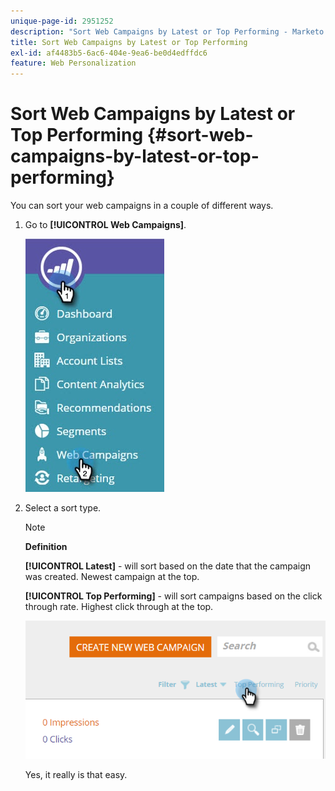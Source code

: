 ```yaml
---
unique-page-id: 2951252
description: "Sort Web Campaigns by Latest or Top Performing - Marketo Docs - Product Documentation"
title: Sort Web Campaigns by Latest or Top Performing
exl-id: af4483b5-6ac6-404e-9ea6-be0d4edffdc6
feature: Web Personalization
---
```

# Sort Web Campaigns by Latest or Top Performing {#sort-web-campaigns-by-latest-or-top-performing}

You can sort your web campaigns in a couple of different ways.

1. Go to **[!UICONTROL Web Campaigns]**.

   ![](assets/web-campaigns-hand-1.jpg)

1. Select a sort type.

   >[!NOTE]
   >
   >**Definition**
   >
   >**[!UICONTROL Latest]** - will sort based on the date that the campaign was created. Newest campaign at the top.
   >
   >**[!UICONTROL Top Performing]** - will sort campaigns based on the click through rate. Highest click through at the top.

   ![](assets/image2016-11-4-13-3a34-3a59.png)

   Yes, it really is that easy.
